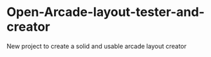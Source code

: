 # Open-Arcade-layout-tester-and-creator
New project to create a solid and usable arcade layout creator 
